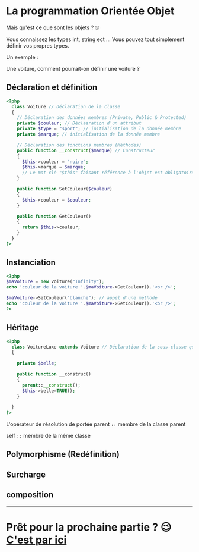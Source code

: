 # La programmation Orientée Objet

Mais qu'est ce que sont les objets ? 🙄

Vous connaissez les types int, string ect ...
Vous pouvez tout simplement définir vos propres types.

Un exemple : 

Une voiture, comment pourrait-on définir une voiture ?

## Déclaration et définition

```php
<?php
  class Voiture // Déclaration de la classe
  {
    // Déclaration des données membres (Private, Public & Protected)
    private $couleur; // Déclaaration d'un attribut
    private $type = "sport"; // initialisation de la donnée membre
    private $marque; // initialisation de la donnée membre

    // Déclaration des fonctions membres (Méthodes)
    public function __construct($marque) // Constructeur
    {
      $this->couleur = "noire";
      $this->marque = $marque;
      // Le mot-clé "$this" faisant référence à l'objet est obligatoire
    }

    public function SetCouleur($couleur)
    {
      $this->couleur = $couleur;
    }

    public function GetCouleur()
    {
      return $this->couleur;
    }
  }
?>
```

## Instanciation

```php
<?php
$maVoiture = new Voiture("Infinity");
echo 'couleur de la voiture '.$maVoiture->GetCouleur().'<br />';

$maVoiture->SetCouleur("blanche"); // appel d'une méthode
echo 'couleur de la voiture '.$maVoiture->GetCouleur().'<br />';
?>
```

## Héritage

```php
<?php
  class VoitureLuxe extends Voiture // Déclaration de la sous-classe qui hérite de Voiture
  {
    
    private $belle; 

    public function __construc()
    {
      parent::__construct();
      $this->belle=TRUE();
    }
   
  }
?>
```

L'opérateur de résolution de portée 
parent `::` membre de la classe parent

self `::` membre de la même classe

## Polymorphisme (Redéfinition)

## Surcharge

## composition

---
# Prêt pour la prochaine partie ? 😉 [C'est par ici](./)